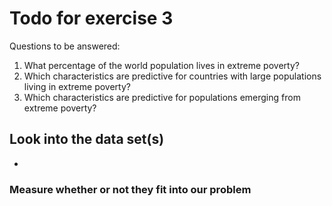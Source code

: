 # Todo for exercise 3
Questions to be answered:
1. What percentage of the world population lives in extreme poverty?
1. Which characteristics are predictive for countries with large populations living in
extreme poverty?
3. Which characteristics are predictive for populations emerging from extreme poverty?


## Look into the data set(s)
*
### Measure whether or not they fit into our problem

# 